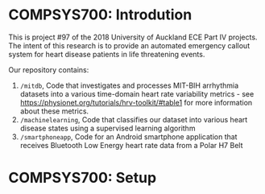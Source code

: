 # COMPSYS700: Introdution
This is project #97 of the 2018 University of Auckland ECE Part IV projects. The intent of this research is
to provide an automated emergency callout system for heart disease patients in life threatening events. 

Our repository contains:
1. `/mitdb`, Code that investigates and processes MIT-BIH arrhythmia datasets into a various time-domain heart rate variability metrics - see https://physionet.org/tutorials/hrv-toolkit/#table1 for more information about these metrics.
2. `/machinelearning`, Code that classifies our dataset into various heart disease states using a supervised learning algorithm 
3. `/smartphoneapp`, Code for an Android smartphone application that receives Bluetooth Low Energy heart rate data from a Polar H7 Belt

# COMPSYS700: Setup

